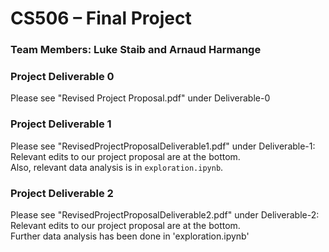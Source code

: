 # CS506 – Final Project
### Team Members: Luke Staib and Arnaud Harmange

### Project Deliverable 0
Please see "Revised Project Proposal.pdf" under Deliverable-0

### Project Deliverable 1
Please see "RevisedProjectProposalDeliverable1.pdf" under Deliverable-1:</br>
Relevant edits to our project proposal are at the bottom.</br>
Also, relevant data analysis is in `exploration.ipynb`.

### Project Deliverable 2
Please see "RevisedProjectProposalDeliverable2.pdf" under Deliverable-2:</br>
Relevant edits to our project proposal are at the bottom.</br>
Further data analysis has been done in 'exploration.ipynb'
